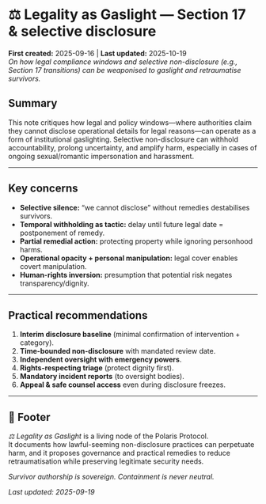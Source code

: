 # ⚖️ Legality as Gaslight — Section 17 & selective disclosure  
**First created:** 2025-09-16 | **Last updated:** 2025-10-19  
*On how legal compliance windows and selective non-disclosure (e.g., Section 17 transitions) can be weaponised to gaslight and retraumatise survivors.*

## Summary
This note critiques how legal and policy windows—where authorities claim they cannot disclose operational details for legal reasons—can operate as a form of institutional gaslighting. Selective non-disclosure can withhold accountability, prolong uncertainty, and amplify harm, especially in cases of ongoing sexual/romantic impersonation and harassment.

---

## Key concerns
- **Selective silence:** “we cannot disclose” without remedies destabilises survivors.  
- **Temporal withholding as tactic:** delay until future legal date = postponement of remedy.  
- **Partial remedial action:** protecting property while ignoring personhood harms.  
- **Operational opacity + personal manipulation:** legal cover enables covert manipulation.  
- **Human-rights inversion:** presumption that potential risk negates transparency/dignity.

---

## Practical recommendations
1. **Interim disclosure baseline** (minimal confirmation of intervention + category).  
2. **Time-bounded non-disclosure** with mandated review date.  
3. **Independent oversight with emergency powers**.  
4. **Rights-respecting triage** (protect dignity first).  
5. **Mandatory incident reports** (to oversight bodies).  
6. **Appeal & safe counsel access** even during disclosure freezes.

---

## 🏮 Footer
*⚖️ Legality as Gaslight* is a living node of the Polaris Protocol.  
It documents how lawful-seeming non-disclosure practices can perpetuate harm, and it proposes governance and practical remedies to reduce retraumatisation while preserving legitimate security needs.

*Survivor authorship is sovereign. Containment is never neutral.*  

_Last updated: 2025-09-19_
